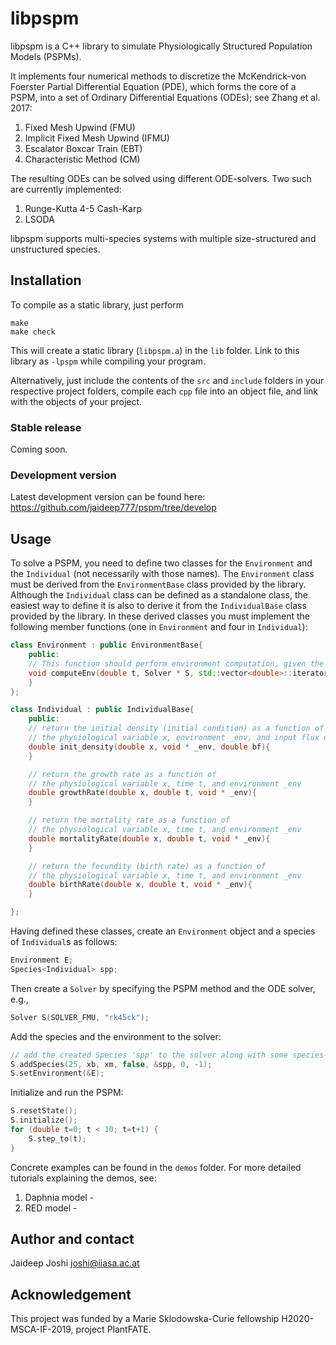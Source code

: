 # libpspm

libpspm is a C++ library to simulate Physiologically Structured Population Models (PSPMs).

It implements four numerical methods to discretize the McKendrick-von Foerster Partial Differential Equation (PDE), which forms the core of a PSPM, into a set of Ordinary Differential Equations (ODEs); see Zhang et al. 2017:

1) Fixed Mesh Upwind (FMU)
2) Implicit Fixed Mesh Upwind (IFMU) 
3) Escalator Boxcar Train (EBT)
4) Characteristic Method (CM)

The resulting ODEs can be solved using different ODE-solvers. Two such are currently implemented:

1) Runge-Kutta 4-5 Cash-Karp
2) LSODA

libpspm supports multi-species systems with multiple size-structured and unstructured species.


## Installation

To compile as a static library, just perform 
```
make 
make check
```
This will create a static library (`libpspm.a`) in the `lib` folder. Link to this library as `-lpspm` while compiling your program.

Alternatively, just include the contents of the `src` and `include` folders in your respective project folders, compile each `cpp` file into an object file, and link with the objects of your project. 

### Stable release

Coming soon.

### Development version

Latest development version can be found here: https://github.com/jaideep777/pspm/tree/develop


## Usage

To solve a PSPM, you need to define two classes for the `Environment` and the `Individual` (not necessarily with those names). The `Environment` class must be derived from the `EnvironmentBase` class provided by the library. Although the `Individual` class can be defined as a standalone class, the easiest way to define it is also to  derive it from the `IndividualBase` class provided by the library. In these derived classes you must implement the following member functions (one in `Environment` and four in `Individual`):

```C++
class Environment : public EnvironmentBase{
	public:
	// This function should perform environment computation, given the current state 
	void computeEnv(double t, Solver * S, std::vector<double>::iterator s, std::vector<double>::iterator dsdt){
	}
};

class Individual : public IndividualBase{
	public:
	// return the initial density (initial condition) as a function of 
	// the physiological variable x, environment _env, and input flux of newborns bf
	double init_density(double x, void * _env, double bf){
	}

	// return the growth rate as a function of 
	// the physiological variable x, time t, and environment _env
	double growthRate(double x, double t, void * _env){
	}

	// return the mortality rate as a function of 
	// the physiological variable x, time t, and environment _env
	double mortalityRate(double x, double t, void * _env){
	}

	// return the fecundity (birth rate) as a function of 
	// the physiological variable x, time t, and environment _env
	double birthRate(double x, double t, void * _env){
	}

};
```

Having defined these classes, create an `Environment` object and a species of `Individual`s as follows:

```C++
Environment E;
Species<Individual> spp;
```

Then create a `Solver` by specifying the PSPM method and the ODE solver, e.g.,

```C++
Solver S(SOLVER_FMU, "rk45ck");
```

Add the species and the environment to the solver:
```C++
// add the created Species 'spp' to the solver along with some species-specific properties 
S.addSpecies(25, xb, xm, false, &spp, 0, -1);
S.setEnvironment(&E);
```

Initialize and run the PSPM:
```C++
S.resetState();
S.initialize();
for (double t=0; t < 10; t=t+1) {
    S.step_to(t);
}
```

Concrete examples can be found in the `demos` folder. For more detailed tutorials explaining the demos, see:

1. Daphnia model - 
2. RED model - 

## Author and contact

Jaideep Joshi
joshi@iiasa.ac.at


## Acknowledgement

This project was funded by a Marie Sklodowska-Curie fellowship H2020-MSCA-IF-2019, project PlantFATE.



